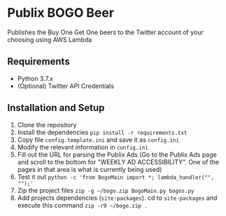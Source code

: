# Publix BOGO Beer
Publishes the Buy One Get One beers to the Twitter account of your choosing using AWS Lambda

## Requirements
- Python 3.7.x
- (Optional) Twitter API Credentials

## Installation and Setup
1. Clone the repository
1. Install the dependencies `pip install -r requirements.txt`
1. Copy file `config.template.ini` and save it as `config.ini`
1. Modify the relevant information in `config.ini`
1. Fill out the URL for parsing the Publix Ads (Go to the Publix Ads page and scroll to the bottom for "WEEKLY AD ACCESSIBILITY". One of the pages in that area is what is currently being used)
1. Test it out `python -c 'from BogoMain import *; lambda_handler("", "");'`
1. Zip the project files `zip -g ~/bogo.zip BogoMain.py bogos.py`
1. Add projects dependencies (`site-packages`). cd to `site-packages` and execute this command `zip -r9 ~/bogo.zip .`
